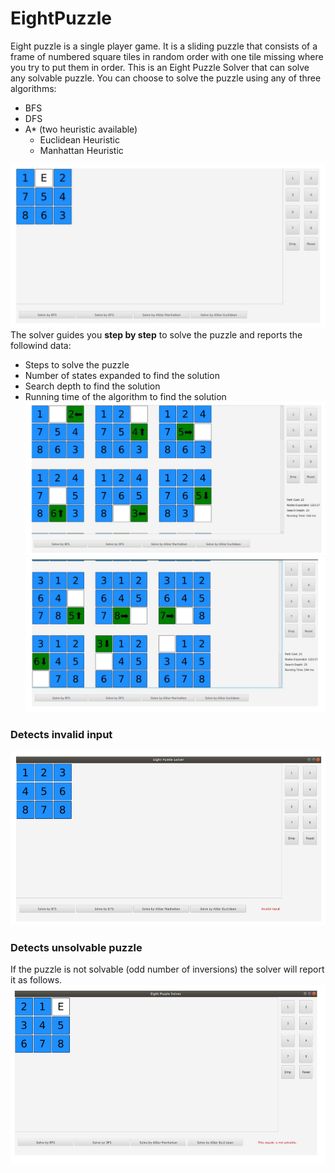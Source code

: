 # EightPuzzle
Eight puzzle is a single player game. It is a sliding puzzle that consists of a frame of numbered square tiles in random order with one tile missing where you try to put them in order.
This is an Eight Puzzle Solver that can solve any solvable puzzle.
 You can choose to solve the puzzle using any of three algorithms:
 - BFS
 - DFS
 - A* (two heuristic available)
   - Euclidean Heuristic
   - Manhattan Heuristic
 
![UI_START](/screenshots/1.png?raw=true)
The solver guides you **step by step** to solve the puzzle and reports the followind data:
- Steps to solve the puzzle
- Number of states expanded to find the solution
- Search depth to find the solution
- Running time of the algorithm to find the solution
![Solving_1](/screenshots/2.png?raw=true)
![Solving_2](/screenshots/3.png?raw=true)

### Detects invalid input
![INVALID_INPUT](/screenshots/4.png?raw=true)

### Detects unsolvable puzzle
If the puzzle is not solvable (odd number of inversions) the solver will report it as follows.
![UNSOLVABLE_PUZZLE](/screenshots/5.png?raw=true)
